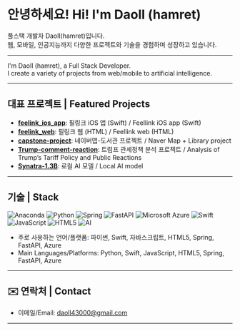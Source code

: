 # 안녕하세요! Hi! I'm Daoll (hamret)

풀스택 개발자 Daoll(hamret)입니다.  
웹, 모바일, 인공지능까지 다양한 프로젝트와 기술을 경험하며 성장하고 있습니다.  

---

I'm Daoll (hamret), a Full Stack Developer.  
I create a variety of projects from web/mobile to artificial intelligence.  

---

## 대표 프로젝트 | Featured Projects

- **[feelink_ios_app](https://github.com/hamret/feelink_ios_app)**: 필링크 iOS 앱 (Swift) / Feellink iOS app (Swift)
- **[feelink_web](https://github.com/hamret/feelink_web)**: 필링크 웹 (HTML) / Feellink web (HTML)
- **[capstone-project](https://github.com/hamret/capstone-project)**: 네이버맵-도서관 프로젝트 / Naver Map + Library project
- **[Trump-comment-reaction](https://github.com/hamret/Trump-comment-reaction)**: 트럼프 관세정책 분석 프로젝트 / Analysis of Trump’s Tariff Policy and Public Reactions
- **[Synatra-1.3B](https://github.com/hamret/Synatra-1.3B)**: 로컬 AI 모델 / Local AI model

---

## 기술 | Stack

![Anaconda](https://img.shields.io/badge/Anaconda-44A833?style=flat-square&logo=anaconda&logoColor=white)
![Python](https://img.shields.io/badge/Python-3776AB?style=flat-square&logo=Python&logoColor=white)
![Spring](https://img.shields.io/badge/Spring-6DB33F?style=flat-square&logo=spring&logoColor=white)
![FastAPI](https://img.shields.io/badge/FastAPI-009688?style=flat-square&logo=fastapi&logoColor=white)
![Microsoft Azure](https://img.shields.io/badge/Azure-0078D4?style=flat-square&logo=microsoftazure&logoColor=white)
![Swift](https://img.shields.io/badge/Swift-F05138?style=flat-square&logo=Swift&logoColor=white)
![JavaScript](https://img.shields.io/badge/JavaScript-F7DF1E?style=flat-square&logo=javascript&logoColor=black)
![HTML5](https://img.shields.io/badge/HTML5-E34F26?style=flat-square&logo=html5&logoColor=white)
![AI](https://img.shields.io/badge/AI-brightgreen)

- 주로 사용하는 언어/플랫폼: 파이썬, Swift, 자바스크립트, HTML5, Spring, FastAPI, Azure  
- Main Languages/Platforms: Python, Swift, JavaScript, HTML5, Spring, FastAPI, Azure

---

## ✉️ 연락처 | Contact

- 이메일/Email: daoll43000@gmail.com 

---
